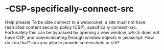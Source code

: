 # -CSP-specifically-connect-src
Help please)
To be able connect to a websocket, a site must not have restricted content security policy (CSP), specifically connect-src. Fortunately this can be bypassed by opening a new window, which does not have CSP, and communicating through window objects in javascript.
How do I do that? can you please provide screenshots or sth?
